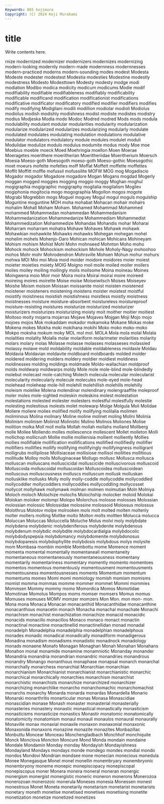 ```yaml
---
Keywords: 865 kojimura
Copyright: (C) 2024 Koji Murakami
---
```


# title

Write contents here.



rnize modernized modernizer modernizers modernizes modernizing modern-looking modernly modern-made modernness
modernnesses modern-practiced moderns modern-sounding modes modest Modesta Modeste modester modestest
Modestia modesties Modestine modestly modestness Modesto Modesttown Modesty modesty modge
modi modiation Modibo modica modicity modicum modicums Modie modif modifiability
modifiable modifiableness modifiably modificability modificable modificand modification modificationist modifications modificative
modificator modificatory modified modifier modifiers modifies modify modifying Modigliani modili
modillion modiolar modioli Modiolus modiolus modish modishly modishness modist modiste
modistes modistry modius Modjeska Modla modo Modoc Modred modred Mods
mods modula modulability modulant modular modularities modularity modularization modularize modularized
modularizes modularizing modularly modulate modulated modulates modulating modulation modulations modulative
modulator modulators modulatory module modules modulet moduli Modulidae modulize modulo
modulus modumite modus mody Moe moe Moebius moeble moeck Moed
Moehringia moellon Moen Moerae Moeragetes moerithere moeritherian Moeritheriidae Moeritherium Moersch
Moesia Moeso-goth Moesogoth moeso-goth Moeso-gothic Moesogothic moet moeurs mofette mofettes
moff Moffat Moffett moffette moffettes Moffit Moffitt moffle mofussil mofussilite
MOFW MOG mog Mogadiscio Mogador mogador Mogadore mogadore Mogan Mogans
mogdad Mogerly moggan mogged moggies mogging moggio moggy Moghan moghul
mogigraphia mogigraphic mogigraphy mogilalia mogilalism Mogilev mogiphonia mogitocia mogo mogographia
Mogollon mogos mogote Mograbi Mogrebbin mogs Moguel moguey Mogul mogul
moguls mogulship Moguntine moguntine MOH moha mohabat Mohacan mohair mohairs
mohalim Mohall Moham Moham. Mohamed Mohammad Mohammed mohammed Mohammedan mohammedan
Mohammedanism Mohammedanization Mohammedanize Mohammedism Mohammedist Mohammedization Mohammedize Mohandas Mohandis mohar
Moharai Moharram moharram mohatra Mohave Mohaves Mohawk mohawk Mohawkian mohawkite
Mohawks mohawks Mohegan mohegan mohel mohelim mohels Mohenjo-Daro Mohican mohican
Mohicans Mohineyam Mohism mohism Mohist Mohl Mohn mohnseed Mohnton Moho
moho Mohock mohock Mohockism mohockism Mohole Moholy-Nagy mohoohoo mohos Mohr
mohr Mohrodendron Mohrsville Mohsen Mohun mohur mohurs mohwa MOI Moi
moi Moia moid moider moidore moidores moier moiest moieter moieties
moiety MOIG Moigno moil moile moiled moiler moilers moiles moiley
moiling moilingly moils moilsome Moina moineau Moines Moingwena moio Moir
moir Moira moira Moirai moirai moire moireed moireing moires moirette
Moise moise Moiseiwitsch Moises Moiseyev Moishe Moism moison Moissan moissanite
moist moisten moistened moistener moisteners moistening moistens moister moistest moistful
moistify moistiness moistish moistishness moistless moistly moistness moistnesses moisture moisture-absorbent
moistureless moistureproof moisture-resisting moistures moisturize moisturized moisturizer moisturizers moisturizes moisturizing
moisty moit moither moitier moitiest Moitoso moity mojarra mojarras Mojave
Mojaves Mojgan Moji Mojo mojo mojoes mojos Mok mokaddam mokador
mokamoka Mokane Mokas moke Mokena mokes Mokha moki mokihana mokihi
Moko moko moko-moko Mokpo moksha mokum moky MOL mol mol.
MOLA Mola mola molal Molala molalities molality Molalla molar molariform
molarimeter molarities molarity molars molary molas Molasse molasse molasses molasseses
molassied molassy molave mold moldability moldable moldableness moldasle Moldau Moldavia
Moldavian moldavite moldboard moldboards molded molder moldered moldering molders moldery
moldier moldiest moldiness moldinesses molding moldings moldmade Moldo-wallachian moldproof molds
moldwarp moldwarps moldy Mole mole mole-blind mole-blindedly molebut molecast mole-catching
Molech molecula molecular molecularist molecularity molecularly molecule molecules mole-eyed mole-head
molehead moleheap mole-hill molehill molehillish molehills molehilly moleism molelike Molena
molendinar molendinary molengraaffite moleproof moler moles mole-sighted moleskin moleskins molest
molestation molestations molested molester molesters molestful molestfully molestie molesting molestious
molests molet molewarp Molge Molgula Moli Molidae Moliere moliere molies
molified molify molifying molilalia molimen moliminous Molina molinary Moline moline
molinet moling Molini Molinia Molinism molinism Molinist Molinistic Molino Molinos
Moliones Molise molition molka Moll moll molla Mollah mollah mollahs
molland Mollberg molle Mollee Mollendo molles mollescence mollescent Mollet molleton
Molli mollichop mollicrush Mollie mollie mollienisia mollient molliently Mollies mollies
mollifiable mollification mollifications mollified mollifiedly mollifier mollifiers mollifies mollify mollifying
mollifyingly mollifyingness molligrant molligrubs mollipilose Mollisiaceae mollisiose mollisol mollities mollitious
mollitude Molloy molls Molluginaceae Mollugo mollusc Mollusca mollusca molluscan molluscans
molluscicidal molluscicide molluscivorous molluscoid Molluscoida molluscoidal molluscoidan Molluscoidea molluscoidean molluscous
molluscousness molluscs molluscum mollusk molluskan mollusklike mollusks Molly molly molly-coddle
mollycoddle mollycoddled mollycoddler mollycoddlers mollycoddles mollycoddling mollycosset mollycot mollyhawk mollymawk
molman molmen molmutian Moln Molniya Moloch moloch Molochize molochs Molochship
molocker moloid Molokai Molokan moloker molompi Molopo Molorchus molosse molosses
Molossian molossian molossic Molossidae molossine molossoid Molossus molossus Molothrus Molotov
molpe molrooken mols molt molted molten moltenly molter molters molting
Moltke molto Molton molts moltten Molucca molucca Moluccan Moluccas Moluccella
Moluche Molus molvi moly molybdate molybdena molybdenic molybdeniferous molybdenite molybdenous
molybdenum molybdic molybdite molybdocardialgia molybdocolic molybdodyspepsia molybdomancy molybdomenite molybdonosus molybdoparesis
molybdophyllite molybdosis molybdous molys molysite mom Mombasa mombin momble Mombottu
mome Momence moment momenta momental momentally momentaneall momentaneity momentaneous momentaneously
momentaneousness momentany momentarily momentariness momentary momently momento momentoes momentos momentous
momentously momentousment momentousments momentousness momentousnesses moments Momentum momentum momentums momes
Momi momi momiology momish momism momisms momist momma mommas momme
mommer mommet Mommi mommies Mommsen Mommy mommy momo Momordica Momos
Momotidae Momotinae Momotus Mompos moms momser momsers Momus momus Momuses
momuses MOMV momzer momzers Mon Mon. mon mon- mon. Mona
mona Monaca Monacan monacanthid Monacanthidae monacanthine monacanthous monacetin monach Monacha
monachal monachate Monachi monachism monachist monachization monachize monacid monacidic monacids
monacillo monacillos Monaco monaco monact monactin monactinal monactine monactinellid monactinellidan
monad monadal monadelph Monadelphia monadelphia monadelphian monadelphous monades monadic monadical
monadically monadiform monadigerous Monadina monadism monadisms monadistic monadnock monadology monads
monaene Monafo Monagan Monaghan Monah Monahan Monahans Monahon monal monamide
monamine monamniotic Monanday monander Monandria monandria monandrian monandric monandries monandrous
monandry Monango monanthous monaphase monapsal monarch monarchal monarchally monarchess monarchial
Monarchian monarchian monarchianism Monarchianist monarchianist monarchianistic monarchic monarchical monarchically monarchies
monarchism monarchist monarchistic monarchists monarchize monarchized monarchizer monarchizing monarchlike monarcho
monarchomachic monarchomachist monarchs monarchy Monarda monarda monardas Monardella Monario Monarski
monarthritis monarticular monas Monasa Monascidiae monascidian monase Monash monaster monasterial
monasterially monasteries monastery monastic monastical monastically monasticism monasticisms monasticize monastics
Monastir monatomic monatomically monatomicity monatomism monaul monauli monaulos monaural monaurally
Monaville monax monaxial monaxile monaxon monaxonial monaxonic Monaxonida monaxons monazine
monazite monazites Monbazillac Monbuttu Moncear Monceau Monchengladbach Monchhof monchiquite Monck
Monclova Moncton Moncure Mond Monda mondain mondaine Mondale Mondamin Monday
monday Mondayish Mondayishness Mondayland Mondays mondays monde mondego mondes mondial
mondo mondos Mondovi Mondrian mondsee mone monecian monecious monedula Monee
Monegasque Monel monel monellin monembryary monembryonic monembryony moneme monepic monepiscopacy
monepiscopal monepiscopus moner Monera monera moneral moneran monergic monergism monergist
monergistic moneric moneron monerons Monerozoa monerozoan monerozoic monerula Moneses monesia
Monessen monest monestrous Monet Moneta monetarily monetarism monetarist monetarists monetary
moneth monetise monetised monetises monetising monetite monetization monetize monetized monetizes
